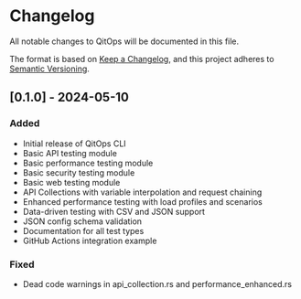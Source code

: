 # Changelog

All notable changes to QitOps will be documented in this file.

The format is based on [Keep a Changelog](https://keepachangelog.com/en/1.0.0/),
and this project adheres to [Semantic Versioning](https://semver.org/spec/v2.0.0.html).

## [0.1.0] - 2024-05-10

### Added
- Initial release of QitOps CLI
- Basic API testing module
- Basic performance testing module
- Basic security testing module
- Basic web testing module
- API Collections with variable interpolation and request chaining
- Enhanced performance testing with load profiles and scenarios
- Data-driven testing with CSV and JSON support
- JSON config schema validation
- Documentation for all test types
- GitHub Actions integration example

### Fixed
- Dead code warnings in api_collection.rs and performance_enhanced.rs
